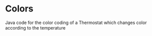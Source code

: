 # Colors
Java code for the color coding of a Thermostat which changes color according to the temperature
